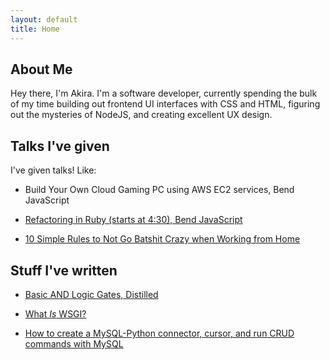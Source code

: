 ```yaml
---
layout: default
title: Home
---
```


## About Me

Hey there, I'm Akira. I'm a software developer, currently spending the bulk of my time building out frontend UI interfaces with CSS and HTML, figuring out the mysteries of NodeJS, and creating excellent UX design.

## Talks I've given

I've given talks! Like:

- Build Your Own Cloud Gaming PC using AWS EC2 services, Bend JavaScript

- [Refactoring in Ruby (starts at 4:30), Bend JavaScript](https://www.youtube.com/watch?v=oii16rgOOYw)

- [10 Simple Rules to Not Go Batshit Crazy when Working from Home](https://www.dropbox.com/s/mhob2htsxi22sfu/10%20Rules%20To%20No%20Go%20Batshit%20Crazy%20When%20WFH.key?dl=0)

## Stuff I've written

- [Basic AND Logic Gates, Distilled](https://medium.com/@akirabrand/basic-and-logic-gates-distilled-c404f18a3d43)

- [What *Is* WSGI?](https://medium.com/@akirabrand/what-is-wsgi-9835bf08ed7b)

- [How to create a MySQL-Python connector, cursor, and run CRUD commands with MySQL](https://medium.com/@akirabrand/internship-day-four-command-line-queries-to-create-mysql-python-connector-cursor-and-run-crud-ce978d2f227f)
